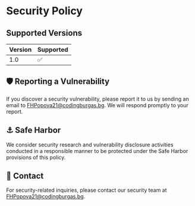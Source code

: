 # Security Policy

## Supported Versions

| Version | Supported          |
| ------- | ------------------ |
| 1.0     |  ✅                |

## 🛡️ Reporting a Vulnerability

If you discover a security vulnerability, please report it to us by sending an email to FHPopova21@codingburgas.bg. We will respond promptly to your report.

## ⚓ Safe Harbor

We consider security research and vulnerability disclosure activities conducted in a responsible manner to be protected under the Safe Harbor provisions of this policy.

## 📧 Contact

For security-related inquiries, please contact our security team at FHPopova21@codingburgas.bg.
